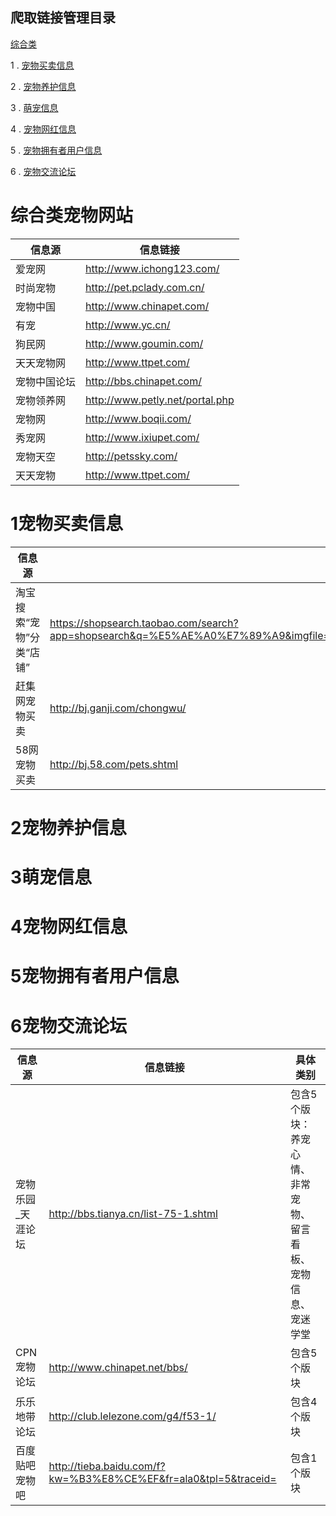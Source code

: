 ## 爬取链接管理目录

[综合类](#综合类宠物网站)

1 . [宠物买卖信息](#1宠物买卖信息)


2 . [宠物养护信息](#2宠物养护信息)


3 . [萌宠信息](#3萌宠信息)
  

4 . [宠物网红信息](#4宠物网红信息)


5 . [宠物拥有者用户信息](#5宠物拥有者用户信息)

6 . [宠物交流论坛](#6宠物交流论坛)
 
# 综合类宠物网站

信息源 | 信息链接
------------- | -------------
爱宠网        | http://www.ichong123.com/
时尚宠物       | http://pet.pclady.com.cn/
 宠物中国 | http://www.chinapet.com/
 有宠 | http://www.yc.cn/
 狗民网 | http://www.goumin.com/
 天天宠物网 | http://www.ttpet.com/
 宠物中国论坛 | http://bbs.chinapet.com/
 宠物领养网 | http://www.petly.net/portal.php
宠物网 | http://www.boqii.com/
秀宠网|http://www.ixiupet.com/
宠物天空 |http://petssky.com/
天天宠物 |http://www.ttpet.com/

 
# 1宠物买卖信息

信息源 | 信息链接 
------------- | -------------
 淘宝搜索“宠物”分类“店铺”  | https://shopsearch.taobao.com/search?app=shopsearch&q=%E5%AE%A0%E7%89%A9&imgfile=&js=1&stats_click=search_radio_tmall%3A1&initiative_id=staobaoz_20180103&tab=mall&ie=utf8
 赶集网宠物买卖 |http://bj.ganji.com/chongwu/
 58网宠物买卖 |http://bj.58.com/pets.shtml
 
# 2宠物养护信息


# 3萌宠信息


# 4宠物网红信息


# 5宠物拥有者用户信息

# 6宠物交流论坛

信息源 | 信息链接 | 具体类别
------------- | ------------- | --------------------------
 宠物乐园_天涯论坛  | http://bbs.tianya.cn/list-75-1.shtml | 包含5个版块：养宠心情、非常宠物、留言看板、宠物信息、宠迷学堂
 CPN宠物论坛 |http://www.chinapet.net/bbs/ | 包含5个版块
 乐乐地带论坛 | http://club.lelezone.com/g4/f53-1/ |包含4个版块
百度贴吧宠物吧 | http://tieba.baidu.com/f?kw=%B3%E8%CE%EF&fr=ala0&tpl=5&traceid= | 包含1个版块

